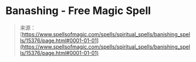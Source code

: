 <!--yml
category: 未分类
date: 2024-06-12 18:54:47
-->

# Banashing - Free Magic Spell

> 来源：[https://www.spellsofmagic.com/spells/spiritual_spells/banishing_spells/15376/page.html#0001-01-01](https://www.spellsofmagic.com/spells/spiritual_spells/banishing_spells/15376/page.html#0001-01-01)